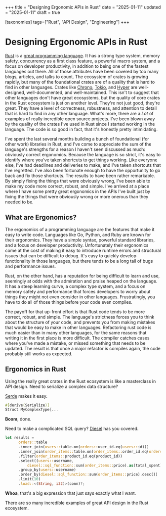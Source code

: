 +++
title = "Designing Ergonomic APIs in Rust"
date = "2025-01-11"
updated = "2025-01-11"
draft = true

[taxonomies]
tags=["Rust", "API Design", "Engineering"]
+++
# Designing Ergonomic APIs in Rust

  [Rust](https://rustlang.org) is a [great programming language](https://survey.stackoverflow.co/2024/technology#admired-and-desired).
It has a strong type system, memory safety, concurrency as a first class feature, a powerful macro system,
and a focus on developer productivity, in addition to being one of the fastest languages out there.
All of those attributes have been covered by too many blogs, articles, and talks to count.
The ecosystem of crates is growing rapidly,
but many of the foundational crates are of a quality that is hard to find in other languages.
Crates like [Chrono](https://github.com/chronotope/chrono), [Tokio](https://tokio.rs), and [Hyper](https://hyper.rs) are well-designed,
well-documented, and well-maintained.
This isn't to suggest that other languages don't have great ecosystems,
but the quality of core crates in the Rust ecosystem is just on another level.
They're not just good, they're great.
They have a level of correctness, robustness, and attention to detail that is hard to find in any other language.
What's more, there are a *Lot* of examples of really incredible open source projects.
I've been blown away by the quality of the crates I've used in Rust since I started working in the language.
The code is so good in fact, that it's honestly pretty intimidating.

I've spent the last several months building a bunch of foundational (for other work) libraries in Rust,
and I've come to appreciate the sum of the language's strengths for a reason I haven't seen discussed as much:
obviously correct ergonomics.
Because the language is so strict, it's easy to identify where you've taken shortcuts to get things working.
Like everyone else, I've had deadlines and deliveries to make, and I've taken shortcuts that I've regretted.
I've also been fortunate enough to have the opportunity to go back and fix those shortcuts.
The results to have been rather remarkable.
By simply fixing the things that were obviously wrong, I've been able to make my code more correct, robust, and simple.
I've arrived at a place where I have some pretty great ergonomics in the APIs I've built
just by fixing the things that were obviously wrong or more onerous than they needed to be.

## What are Ergonomics?

The ergonomics of a programming language are the features that make it easy to write code.
Languages like Go, Python, and Ruby are known for their ergonomics.
They have a simple syntax, powerful standard libraries, and a focus on developer productivity.
Unfortunately their ergonomics come at the cost of making it easy to introduce runtime errors
and structural issues that can be difficult to debug.
It's easy to quickly develop functionality in those languages,
but there tends to be a long tail of bugs and performance issues.

Rust, on the other hand, has a reputation for being difficult to learn and use,
seemingly at odds with the admiration and praise heaped on the language.
It has a steep learning curve, a complex type system,
and a focus on memory safety and performance that forces developers to worry about things they might not even consider in other languages.
Frustratingly, you have to do all of those things before your code even compiles.

The payoff for that up-front effort is that Rust code tends to be more correct, robust, and simple.
The language's strictness forces you to think about the structure of your code,
and prevents you from making mistakes that would be easy to make in other languages.
Refactoring rust code is much easier than in many other languages,
for the same reasons that writing it in the first place is more difficult.
The compiler catches cases where you've made a mistake, or missed something that needs to be updated.
The result is that once a major refactor is compiles again, the code probably still works as expected.

## Ergonomics in Rust

Using the really great crates in the Rust ecosystem is like a masterclass in API design.
Need to serialize a complex data structure?

[Serde](https://serde.rs) makes it easy.
```rust
#[derive(Serialize)]
Struct MyComplexType{...
```

**Boom**, done.

Need to make a complicated  SQL query?
[Diesel](https://diesel.rs") has you covered.
```rust
let results =
      orders::table
      .inner_join(users::table.on(orders::user_id.eq(users::id)))
      .inner_join(order_items::table.on(order_items::order_id.eq(orders::id)))
      .filter(order_items::product_id.eq(product_id))
      .select((users::username,
          diesel::sql_function::sum(order_items::price).as(total_spent)))
      .group_by(users::username)
      .order_by(diesel::sql_function::sum(order_items::price).desc())
      .limit(10)
      .load::<(String, i32)>(conn)?;
```
**Whoa**, that's a big expression that just says exactly what I want.

There are so many incredible examples of great API design in the Rust ecosystem.
